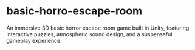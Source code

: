 # basic-horro-escape-room
An immersive 3D basic horror escape room game built in Unity, featuring interactive puzzles, atmospheric sound design, and a suspenseful gameplay experience.

